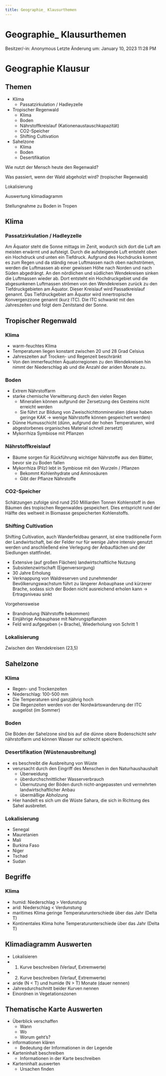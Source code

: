 ```yaml
---
title: Geographie_ Klausurthemen
---
```

# Geographie_ Klausurthemen

Besitzer/-in: Anonymous
Letzte Änderung um: January 10, 2023 11:28 PM

# Geographie Klausur

## Themen

- Klima
    - Passatzirkulation / Hadleyzelle
- Tropischer Regenwald
    - Klima
    - Boden
    - Nährstoffkreislauf (Kationenaustauschkapazität)
    - CO2-Speicher
    - Shifting Cultivation
- Sahelzone
    - Klima
    - Boden
    - Desertifikation

Wie nutzt der Mensch heute den Regenwald?

Was passiert, wenn der Wald abgeholzt wird? (tropischer Regenwald)

Lokalisierung

Auswertung klimadiagramm

Stellungnahme zu Boden in Tropen

## Klima

### Passatzirkulation / Hadleyzelle

Am Äquator steht die Sonne mittags im Zenit, wodurch sich dort die Luft am meisten erwärmt und aufsteigt. Durch die aufsteigende Luft entsteht oben ein Hochdruck und unten ein Tiefdruck. Aufgrund des Hochdrucks kommt es zum Regen und da ständig neue Luftmassen nach oben nachströmen, werden die Luftmassen ab einer gewissen Höhe nach Norden und nach Süden abgedrängt. An den nördlichen und südlichen Wendekreisen sinken die Luftmassen wieder ab. Dort entsteht ein Hochdruckgebiet und die abgesunkenen Luftmassen strömen von den Wendekreisen zurück zu den Tiefdruckgebieten am Äquator. Dieser Kreislauf wird Passatkreislauf genannt. Das Tiefdruckgebiet am Äquator wird innertropische Konvergenzzone genannt (kurz ITC). Die ITC schwankt mit den Jahreszeiten und folgt dem Zenitstand der Sonne.

## Tropischer Regenwald

### Klima

- warm-feuchtes Klima
- Temperaturen liegen konstant zwischen 20 und 28 Grad Celsius
- Jahreszeiten auf Trocken- und Regenzeit beschränkt
- Von den immerfeuchten Äquatorregionen zu den Wendekreisen hin nimmt der Niederschlag ab und die Anzahl der ariden Monate zu.

### Boden

- Extrem Nährstoffarm
- starke chemische Verwitterung durch den vielen Regen
    - Mineralien können aufgrund der Zersetzung des Gesteins nicht erreicht werden
    - Sie führt zur Bildung von Zweischichttonmineralien (diese haben geringe KAK → wenige Nährstoffe können gespeichert werden)
- Dünne Humusschicht (dünn, aufgrund der hohen Temperaturen, wird abgestorbenes organisches Material schnell zersetzt)
- Mykorrhiza Symbiose mit Pflanzen

### Nährstoffkreislauf

- Bäume sorgen für Rückführung wichtiger Nährstoffe aus den Blätter, bevor sie zu Boden fallen
- Mykorrhiza (Pilz) lebt in Symbiose mit den Wurzeln / Pflanzen
    - Bekommt Kohlenhydrate und Aminosäuren
    - Gibt der Pflanze Nährstoffe

### CO2-Speicher

Schätzungen zufolge sind rund 250 Milliarden Tonnen Kohlenstoff in den Bäumen des tropischen Regenwaldes gespeichert. Dies entspricht rund der Hälfte des weltweit in Biomasse gespeicherten Kohlenstoffs.

### Shifting Cultivation

Shifting Cultivation, auch Wanderfeldbau genannt, ist eine traditionelle Form der Landwirtschaft, bei der Felder nur für wenige Jahre intensiv genutzt werden und anschließend eine Verlegung der Anbauflächen und der Siedlungen stattfindet.

- Extensive (auf großen Flächen) landwirtschaftliche Nutzung
- Subsistenzwirtschaft (Eigenversorgung)
- 30 Jahre Erholung
- Verknappung von Waldreserven und zunehmender Bevölkerungswachstum führt zu längerer Anbauphase und kürzerer Brache, sodass sich der Boden nicht ausreichend erholen kann → Ertragsniveau sinkt

Vorgehensweise

- Brandrodung (Nährstoffe bekommen)
- Einjährige Anbauphase mit Nahrungspflanzen
- Feld wird aufgegeben (= Brache), Wiederholung von Schritt 1

### Lokalisierung

Zwischen den Wendekreisen (23,5)

## Sahelzone

### Klima

- Regen- und Trockenzeiten
- Niederschlag: 100-500 mm
- Die Temperaturen sind ganzjährig hoch
- Die Regenzeiten werden von der Nordwärtswanderung der ITC ausgelöst (im Sommer)

### Boden

Die Böden der Sahelzone sind bis auf die dünne obere Bodenschicht sehr nährstoffarm und können Wasser nur schlecht speichern.

### Desertifikation (Wüstenausbreitung)

- es beschreibt die Ausbreitung von Wüste
- verursacht durch den Eingriff des Menschen in den Naturhaushaushalt
    - Überweidung
    - überdurchschnittlicher Wasserverbrauch
    - Übernutzung der Böden durch nicht-angepassten und vermehrten landwirtschaftlicher Anbau
    - übermäßige Abholzung
- Hier handelt es sich um die Wüste Sahara, die sich in Richtung des Sahel ausbreitet.

### Lokalisierung

- Senegal
- Mauretanien
- Mali
- Burkina Faso
- Niger
- Tschad
- Sudan

## Begriffe

### Klima

- humid: Niederschlag > Verdunstung
- arid: Niederschlag < Verdunstung
- maritimes Klima geringe Temperaturunterschiede über das Jahr (Delta T)
- Kontinentales Klima hohe Temperaturunterschiede über das Jahr (Delta T)

## Klimadiagramm Auswerten

- Lokalisieren
- 1. Kurve beschreiben (Verlauf, Extremwerte)
- 2. Kurve beschreiben (Verlauf, Extremwerte)
- aride (N < T) und humide (N > T) Monate (dauer nennen)
- Jahresdurchschnitt beider Kurven nennen
- Einordnen in Vegetationszonen

## Thematische Karte Auswerten

- Überblick verschaffen
    - Wann
    - Wo
    - Worum geht’s?
- informationen klären
    - Bedeutung der Informationen in der Legende
- Karteninhalt beschreiben
    - Informationen in der Karte beschreiben
- Karteninhalt auswerten
    - Ursachen finden